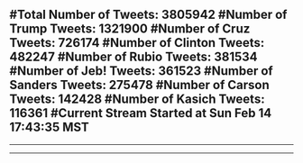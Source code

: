 #Total Number of Tweets: 3805942 
#Number of Trump Tweets: 1321900
#Number of Cruz Tweets: 726174
#Number of Clinton Tweets: 482247
#Number of Rubio Tweets: 381534
#Number of Jeb! Tweets: 361523
#Number of Sanders Tweets: 275478
#Number of Carson Tweets: 142428
#Number of Kasich Tweets: 116361
#Current Stream Started at Sun Feb 14 17:43:35 MST
---
---
---

